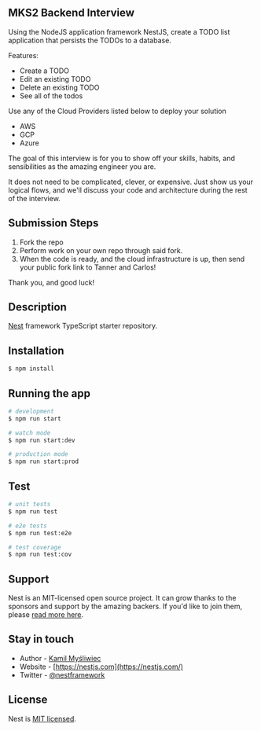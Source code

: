 
## MKS2 Backend Interview

Using the NodeJS application framework NestJS, create a TODO list application that persists the TODOs to a database. 

Features:
- Create a TODO
- Edit an existing TODO
- Delete an existing TODO
- See all of the todos

Use any of the Cloud Providers listed below to deploy your solution

- AWS
- GCP
- Azure

The goal of this interview is for you to show off your skills, habits, and sensibilities as the amazing engineer you are.

It does not need to be complicated, clever, or expensive. Just show us your logical flows, and we'll discuss your code and
architecture during the rest of the interview.

## Submission Steps
1. Fork the repo
2. Perform work on your own repo through said fork.
3. When the code is ready, and the cloud infrastructure is up, then send your public fork link to Tanner and Carlos!

Thank you, and good luck!

## Description

[Nest](https://github.com/nestjs/nest) framework TypeScript starter repository.

## Installation

```bash
$ npm install
```

## Running the app

```bash
# development
$ npm run start

# watch mode
$ npm run start:dev

# production mode
$ npm run start:prod
```

## Test

```bash
# unit tests
$ npm run test

# e2e tests
$ npm run test:e2e

# test coverage
$ npm run test:cov
```

## Support

Nest is an MIT-licensed open source project. It can grow thanks to the sponsors and support by the amazing backers. If you'd like to join them, please [read more here](https://docs.nestjs.com/support).

## Stay in touch

- Author - [Kamil Myśliwiec](https://kamilmysliwiec.com)
- Website - [https://nestjs.com](https://nestjs.com/)
- Twitter - [@nestframework](https://twitter.com/nestframework)

## License

  Nest is [MIT licensed](LICENSE).
